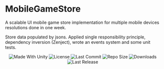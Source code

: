 # MobileGameStore
A scalable UI mobile game store implementation for multiple mobile devices resolutions done in one week. 

Store data populated by jsons. Applied single responsibility principle, dependency inversion (Zenject), wrote an events system and some unit tests.

<p align="center">
  <a>
    <img alt="Made With Unity" src="https://img.shields.io/badge/made%20with-Unity-57b9d3.svg?logo=Unity">
  </a>
  <a>
    <img alt="License" src="https://img.shields.io/github/license/JoanStinson/MobileGameStore?&logo=github">
  </a>
  <a>
    <img alt="Last Commit" src="https://img.shields.io/github/last-commit/JoanStinson/MobileGameStore?logo=Mapbox&color=orange">
  </a>
  <a>
    <img alt="Repo Size" src="https://img.shields.io/github/repo-size/JoanStinson/MobileGameStore?logo=VirtualBox">
  </a>
  <a>
    <img alt="Downloads" src="https://img.shields.io/github/downloads/JoanStinson/MobileGameStore/total?color=brightgreen">
  </a>
  <a>
    <img alt="Last Release" src="https://img.shields.io/github/v/release/JoanStinson/MobileGameStore?include_prereleases&logo=Dropbox&color=yellow">
  </a>
</p>

